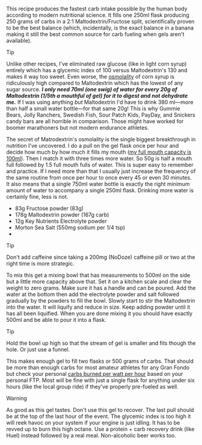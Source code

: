 This recipe produces the fastest carb intake possible by the human body according to modern nutritional science. It fills one 250ml flask producing 250 grams of carbs in a 2:1 Maltodextrin/Fructose split, scientifically proven to be the best balance (which, incidentally, is the exact balance in a banana making it still the best common source for carb fueling when gels aren't available).

>[!TIP]
Unlike other recipes, I've eliminated raw glucose (like in light corn syrup) entirely which has a glycemic index of 100 versus Maltodextrin's 130 and makes it way too sweet. Even worse, the [osmolality](Osmolality,%20watch%20that%20isotonic%20limit.md) of corn syrup is ridiculously high compared to Maltodextrin which has the lowest of any sugar source. ***I only need 70ml (one swig) of water for every 20g of Maltodextrin (1/5th a mouthful of gel) for it to digest and not dehydrate me.***  If I was using anything *but* Maltodextrin I'd have to drink 380 ml—more than half a small water bottle—for that same 20g! This is why Gummie Bears, Jolly Ranchers, Swedish Fish, Sour Patch Kids, PayDay, and Snickers candy bars are all horrible in comparison. Those might have worked for boomer marathoners but not modern endurance athletes.

The secret of Matrodextrin's osmolality is the single biggest breakthrough in nutrition I've uncovered. I do a pull on the gel flask once per hour and decide how much by how much it fills my mouth ([my full mouth capacity is 100ml](Full%20mouth%20capacity%20is%20100ml.md)). Then I match it with three times more water. So 50g is half a mouth full followed by 1.5 full mouth fulls of water. This is super easy to remember and practice. If I need more than that I usually just increase the frequency of the same routine from once per hour to once every 45 or even 30 minutes. It also means that a single 750ml water bottle is exactly the right minimum amount of water to accompany a single 250ml flask. Drinking more water is certainly fine, less is not.

- 83g Fructose powder (83g)
- 178g Maltodextrin powder (167g carb)
- 12g Key Nutrients Electrolyte powder
- Morton Sea Salt (550mg sodium per 1/4 tsp)
- 

>[!TIP]
>Don't add caffeine since taking a 200mg (NoDoze) caffeine pill or two at the right time is more strategic.

To mix this get a mixing bowl that has measurements to 500ml on the side but a little more capacity above that. Set it on a kitchen scale and clear the weight to zero grams. Make sure it has a handle and can be poured. Add the water at the bottom then add the electrolyte powder and salt followed gradually by the powders to fill the bowl. Slowly start to stir the Maltodextrin into the water. It will liquify and reduce in size. Keep adding powder until it has all been liquified. When you are done mixing it you should have exactly 500ml and be able to pour it into a flask.

>[!TIP]
>Hold the bowl up high so that the stream of gel is smaller and fits though the hole. Or just use a funnel.

This makes enough gel to fill two flasks or 500 grams of carbs. That should be more than enough carbs for most amateur athletes for any Gran Fondo but check your personal [carbs burned per watt per hour](Carbs%20burned%20per%20watt%20per%20hour.md) based on your personal FTP. Most will be fine with just a single flask for anything under six hours (like the local group ride) if they've properly pre-fueled as well.

>[!WARNING]
>As good as this gel tastes. Don't use this gel to recover. The last pull should be at the top of the last hour of the event. The glycemic index is too high it will reek havoc on your system if your engine is just idling. It has to be revved up to burn this high octane. Use a protein + carb recovery drink (like Huel) instead followed by a real meal. Non-alcoholic beer works too.
